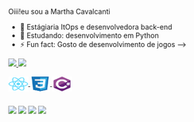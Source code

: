  Oiii!eu sou a Martha Cavalcanti

- 🔭 Estágiaria ItOps e desenvolvedora back-end
- 🌱 Estudando: desenvolvimento em Python
- ⚡ Fun fact: Gosto de desenvolvimento de jogos
-->
<div>
  <a href ="https://github.com/martha8364">
  <img height="180em" src="https://github-readme-stats.vercel.app/api?username=martha8364&show_icons=true&theme=dark#gh-dark-mode-only)](https://github.com/anuraghazra/github-readme-stats#gh-dark-mode-only"/>
  <img height="180em" src="https://github-readme-stats.vercel.app/api/top-langs/?username=martha8364&langs_count=8"/>
</div>
<div style="display: inline_block"><br>
  <img align="center" alt="martha-React" height="30" width="40" src="https://raw.githubusercontent.com/devicons/devicon/master/icons/react/react-original.svg">
  <img align="center" alt="martha-CSS" height="30" width="40" src="https://raw.githubusercontent.com/devicons/devicon/master/icons/css3/css3-original.svg">
  <img align="center" alt="martha-Csharp" height="30" width="40" src="https://raw.githubusercontent.com/devicons/devicon/master/icons/csharp/csharp-original.svg">
</div>

##

<div> 
  <a href="https://www.youtube.com/channel/UCw3jDiK5UCCuBsWzdWrzpnw" target="_blank"><img src="https://img.shields.io/badge/YouTube-FF0000?style=for-the-badge&logo=youtube&logoColor=white" target="_blank"></a>
  <a href="https://instagram.com/ccarolinamartha" target="_blank"><img src="https://img.shields.io/badge/-Instagram-%23E4405F?style=for-the-badge&logo=instagram&logoColor=white" target="_blank"></a> 
  <a href = "mailto:marthamedeiroscavalcanti@gmail.com"><img src="https://img.shields.io/badge/-Gmail-%23333?style=for-the-badge&logo=gmail&logoColor=white" target="_blank"></a>
  <a href="https://www.linkedin.com/in/martha-carolina-cavalcanti-tech/" target="_blank"><img src="https://img.shields.io/badge/-LinkedIn-%230077B5?style=for-the-badge&logo=linkedin&logoColor=white" target="_blank"></a> 
  
</div>
